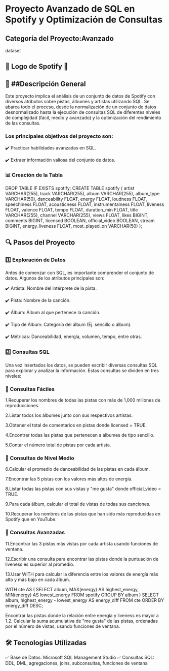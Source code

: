 # Proyecto Avanzado de SQL en Spotify y Optimización de Consultas
## Categoría del Proyecto:Avanzado 
dataset

## 🎵 Logo de Spotify 🎵

## 📌 ##Descripción General
Este proyecto implica el análisis de un conjunto de datos de Spotify con diversos atributos sobre pistas, álbumes y artistas utilizando SQL. Se abarca todo el proceso, desde la normalización de un conjunto de datos desnormalizado hasta la ejecución de consultas SQL de diferentes niveles de complejidad (fácil, medio y avanzado) y la optimización del rendimiento de las consultas.

### Los principales objetivos del proyecto son:

✔️ Practicar habilidades avanzadas en SQL.

✔️ Extraer información valiosa del conjunto de datos.

### 📊 Creación de la Tabla

DROP TABLE IF EXISTS spotify;
CREATE TABLE spotify (
    artist VARCHAR(255),
    track VARCHAR(255),
    album VARCHAR(255),
    album_type VARCHAR(50),
    danceability FLOAT,
    energy FLOAT,
    loudness FLOAT,
    speechiness FLOAT,
    acousticness FLOAT,
    instrumentalness FLOAT,
    liveness FLOAT,
    valence FLOAT,
    tempo FLOAT,
    duration_min FLOAT,
    title VARCHAR(255),
    channel VARCHAR(255),
    views FLOAT,
    likes BIGINT,
    comments BIGINT,
    licensed BOOLEAN,
    official_video BOOLEAN,
    stream BIGINT,
    energy_liveness FLOAT,
    most_played_on VARCHAR(50)
);
## 🔍 Pasos del Proyecto
### 1️⃣ Exploración de Datos
Antes de comenzar con SQL, es importante comprender el conjunto de datos. Algunos de los atributos principales son:

✔️ Artista: Nombre del intérprete de la pista.

✔️ Pista: Nombre de la canción.

✔️ Álbum: Álbum al que pertenece la canción.

✔️ Tipo de Álbum: Categoría del álbum (Ej. sencillo o álbum).

✔️ Métricas: Danceabilidad, energía, volumen, tempo, entre otras.

### 2️⃣ Consultas SQL
Una vez insertados los datos, se pueden escribir diversas consultas SQL para explorar y analizar la información. Estas consultas se dividen en tres niveles:

### 🔹 Consultas Fáciles
1.Recuperar los nombres de todas las pistas con más de 1,000 millones de reproducciones.

2.Listar todos los álbumes junto con sus respectivos artistas.

3.Obtener el total de comentarios en pistas donde licensed = TRUE.

4.Encontrar todas las pistas que pertenecen a álbumes de tipo sencillo.

5.Contar el número total de pistas por cada artista.
### 🔹 Consultas de Nivel Medio
6.Calcular el promedio de danceabilidad de las pistas en cada álbum.

7.Encontrar las 5 pistas con los valores más altos de energía.

8.Listar todas las pistas con sus vistas y "me gusta" donde official_video = TRUE.

9.Para cada álbum, calcular el total de vistas de todas sus canciones.

10.Recuperar los nombres de las pistas que han sido más reproducidas en Spotify que en YouTube.

### 🔹 Consultas Avanzadas

11.Encontrar las 3 pistas más vistas por cada artista usando funciones de ventana.

12.Escribir una consulta para encontrar las pistas donde la puntuación de liveness es superior al promedio.

13.Usar WITH para calcular la diferencia entre los valores de energía más alto y más bajo en cada álbum.


WITH cte AS (
    SELECT 
        album,
        MAX(energy) AS highest_energy,
        MIN(energy) AS lowest_energy
    FROM spotify
    GROUP BY album
)
SELECT 
    album,
    highest_energy - lowest_energy AS energy_diff
FROM cte
ORDER BY energy_diff DESC;

Encontrar las pistas donde la relación entre energía y liveness es mayor a 1.2.
Calcular la suma acumulativa de "me gusta" de las pistas, ordenadas por el número de vistas, usando funciones de ventana.

## 🛠️ Tecnologías Utilizadas
✅ Base de Datos: Microsoft SQL Management Studio
✅ Consultas SQL: DDL, DML, agregaciones, joins, subconsultas, funciones de ventana









